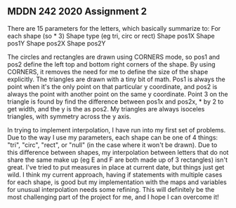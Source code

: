 ## MDDN 242 2020 Assignment 2

There are 15 parameters for the letters, which basically summarize to:
For each shape (so * 3)
	Shape type (eg tri, circ or rect)
	Shape pos1X
	Shape pos1Y
	Shape pos2X
	Shape pos2Y

The circles and rectangles are drawn using CORNERS mode, so pos1 and pos2 define the left top and bottom right corners of the shape.
By using CORNERS, it removes the need for me to define the size of the shape explicitly.
The triangles are drawn with a tiny bit of math. Pos1 is always the point when it's the only point on that particular y coordinate, and pos2 is always the point with another point on the same y coordinate. Point 3 on the triangle is found by find the difference between pos1x and pos2x, * by 2 to get width, and the y is the as pos2. My triangles are always isoceles triangles, with symmetry across the y axis.


In trying to implement interpolation, I have run into my first set of problems. Due to the way I use my parameters, each shape can be one of 4 things:
"tri", "circ", "rect", or "null" (in the case where it won't be drawn). 
Due to this difference between shapes, my interpolation between letters that do not share the same make up (eg E and F are both made up of 3 rectangles) isn't great. I've tried to put measures in place at current date, but things just get wild. 
I think my current approach, having if statements with multiple cases for each shape, is good but my implementation with the maps and variables for unusual interpolation needs some refining.
This will definitely be the most challenging part of the project for me, and I hope I can overcome it!
